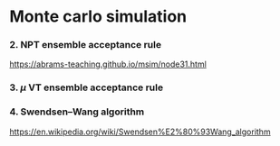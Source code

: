 # Monte carlo simulation

### 2. NPT ensemble acceptance rule

https://abrams-teaching.github.io/msim/node31.html
### 3. $\mu$ VT ensemble acceptance rule

### 4. Swendsen–Wang algorithm
https://en.wikipedia.org/wiki/Swendsen%E2%80%93Wang_algorithm